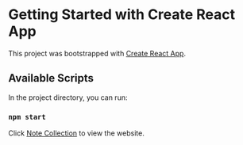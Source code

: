 # Getting Started with Create React App

This project was bootstrapped with [Create React App](https://github.com/facebook/create-react-app).

## Available Scripts

In the project directory, you can run:

### `npm start`

Click [Note Collection](https://note-collection-mern.herokuapp.com/) to view the website.
